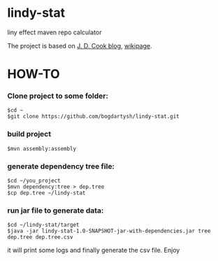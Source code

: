 # lindy-stat
liny effect maven repo calculator

The project is based on [J. D. Cook blog](http://www.johndcook.com/blog/2012/12/17/the-lindy-effect/), [wikipage](https://en.wikipedia.org/wiki/Lindy_Effect).

HOW-TO
======

### Clone project to some folder:

    $cd ~
    $git clone https://github.com/bogdartysh/lindy-stat.git

### build project

    $mvn assembly:assembly

### generate dependency tree file:

    $cd ~/you_project
    $mvn dependency:tree > dep.tree
    $cp dep.tree ~/lindy-stat

### run jar file to generate data:

    $cd ~/lindy-stat/target
    $java -jar lindy-stat-1.0-SNAPSHOT-jar-with-dependencies.jar tree dep.tree dep.tree.csv

it will print some logs and finally generate the csv file. Enjoy
